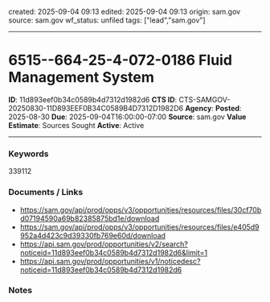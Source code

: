created: 2025-09-04 09:13
edited: 2025-09-04 09:13
origin: sam.gov
source: sam.gov
wf_status: unfiled
tags: ["lead","sam.gov"]

---

# 6515--664-25-4-072-0186 Fluid Management System

**ID**: 11d893eef0b34c0589b4d7312d1982d6
**CTS ID**: CTS-SAMGOV-20250830-11D893EEF0B34C0589B4D7312D1982D6
**Agency**: 
**Posted**: 2025-08-30
**Due**: 2025-09-04T16:00:00-07:00
**Source**: sam.gov
**Value Estimate**: Sources Sought
**Active**: Active

---

### Keywords
339112

### Documents / Links
- <https://sam.gov/api/prod/opps/v3/opportunities/resources/files/30cf70bd07194590a69b82385875bd1e/download>
- <https://sam.gov/api/prod/opps/v3/opportunities/resources/files/e405d9952a4d423c9d39330fb769e60d/download>
- <https://api.sam.gov/prod/opportunities/v2/search?noticeid=11d893eef0b34c0589b4d7312d1982d6&limit=1>
- <https://api.sam.gov/prod/opportunities/v1/noticedesc?noticeid=11d893eef0b34c0589b4d7312d1982d6>

### Notes


